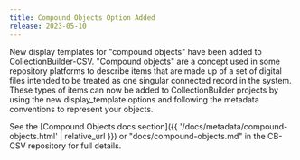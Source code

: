 ```yaml
---
title: Compound Objects Option Added
release: 2023-05-10
---
```


New display templates for "compound objects" have been added to CollectionBuilder-CSV.
"Compound objects" are a concept used in some repository platforms to describe items that are made up of a set of digital files intended to be treated as one singular connected record in the system.
These types of items can now be added to CollectionBuilder projects by using the new display_template options and following the metadata conventions to represent your objects.

See the [Compound Objects docs section]({{ '/docs/metadata/compound-objects.html' | relative_url }}) or "docs/compound-objects.md" in the CB-CSV repository for full details.
